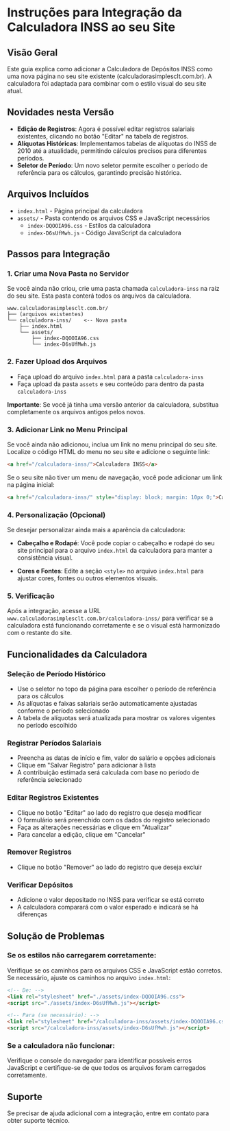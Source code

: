 # Instruções para Integração da Calculadora INSS ao seu Site

## Visão Geral
Este guia explica como adicionar a Calculadora de Depósitos INSS como uma nova página no seu site existente (calculadorasimplesclt.com.br). A calculadora foi adaptada para combinar com o estilo visual do seu site atual.

## Novidades nesta Versão
- **Edição de Registros**: Agora é possível editar registros salariais existentes, clicando no botão "Editar" na tabela de registros.
- **Alíquotas Históricas**: Implementamos tabelas de alíquotas do INSS de 2010 até a atualidade, permitindo cálculos precisos para diferentes períodos.
- **Seletor de Período**: Um novo seletor permite escolher o período de referência para os cálculos, garantindo precisão histórica.

## Arquivos Incluídos
- `index.html` - Página principal da calculadora
- `assets/` - Pasta contendo os arquivos CSS e JavaScript necessários
  - `index-DQOOIA96.css` - Estilos da calculadora
  - `index-D6sUfMwh.js` - Código JavaScript da calculadora

## Passos para Integração

### 1. Criar uma Nova Pasta no Servidor
Se você ainda não criou, crie uma pasta chamada `calculadora-inss` na raiz do seu site. Esta pasta conterá todos os arquivos da calculadora.

```
www.calculadorasimplesclt.com.br/
├── (arquivos existentes)
└── calculadora-inss/    <-- Nova pasta
    ├── index.html
    └── assets/
        ├── index-DQOOIA96.css
        └── index-D6sUfMwh.js
```

### 2. Fazer Upload dos Arquivos
- Faça upload do arquivo `index.html` para a pasta `calculadora-inss`
- Faça upload da pasta `assets` e seu conteúdo para dentro da pasta `calculadora-inss`

**Importante**: Se você já tinha uma versão anterior da calculadora, substitua completamente os arquivos antigos pelos novos.

### 3. Adicionar Link no Menu Principal
Se você ainda não adicionou, inclua um link no menu principal do seu site. Localize o código HTML do menu no seu site e adicione o seguinte link:

```html
<a href="/calculadora-inss/">Calculadora INSS</a>
```

Se o seu site não tiver um menu de navegação, você pode adicionar um link na página inicial:

```html
<a href="/calculadora-inss/" style="display: block; margin: 10px 0;">Calculadora de Depósitos INSS</a>
```

### 4. Personalização (Opcional)
Se desejar personalizar ainda mais a aparência da calculadora:

- **Cabeçalho e Rodapé**: Você pode copiar o cabeçalho e rodapé do seu site principal para o arquivo `index.html` da calculadora para manter a consistência visual.

- **Cores e Fontes**: Edite a seção `<style>` no arquivo `index.html` para ajustar cores, fontes ou outros elementos visuais.

### 5. Verificação
Após a integração, acesse a URL `www.calculadorasimplesclt.com.br/calculadora-inss/` para verificar se a calculadora está funcionando corretamente e se o visual está harmonizado com o restante do site.

## Funcionalidades da Calculadora

### Seleção de Período Histórico
- Use o seletor no topo da página para escolher o período de referência para os cálculos
- As alíquotas e faixas salariais serão automaticamente ajustadas conforme o período selecionado
- A tabela de alíquotas será atualizada para mostrar os valores vigentes no período escolhido

### Registrar Períodos Salariais
- Preencha as datas de início e fim, valor do salário e opções adicionais
- Clique em "Salvar Registro" para adicionar à lista
- A contribuição estimada será calculada com base no período de referência selecionado

### Editar Registros Existentes
- Clique no botão "Editar" ao lado do registro que deseja modificar
- O formulário será preenchido com os dados do registro selecionado
- Faça as alterações necessárias e clique em "Atualizar"
- Para cancelar a edição, clique em "Cancelar"

### Remover Registros
- Clique no botão "Remover" ao lado do registro que deseja excluir

### Verificar Depósitos
- Adicione o valor depositado no INSS para verificar se está correto
- A calculadora comparará com o valor esperado e indicará se há diferenças

## Solução de Problemas

### Se os estilos não carregarem corretamente:
Verifique se os caminhos para os arquivos CSS e JavaScript estão corretos. Se necessário, ajuste os caminhos no arquivo `index.html`:

```html
<!-- De: -->
<link rel="stylesheet" href="./assets/index-DQOOIA96.css">
<script src="./assets/index-D6sUfMwh.js"></script>

<!-- Para (se necessário): -->
<link rel="stylesheet" href="/calculadora-inss/assets/index-DQOOIA96.css">
<script src="/calculadora-inss/assets/index-D6sUfMwh.js"></script>
```

### Se a calculadora não funcionar:
Verifique o console do navegador para identificar possíveis erros JavaScript e certifique-se de que todos os arquivos foram carregados corretamente.

## Suporte
Se precisar de ajuda adicional com a integração, entre em contato para obter suporte técnico.
